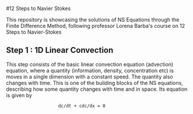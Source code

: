 #12 Steps to Navier Stokes
 

This repository is showcasing the solutions of NS Equations through the Finite Difference Method, following professor Lorena Barba's course on 12 Steps to Navier-Stokes


## Step 1 : 1D Linear Convection

This step consists of the basic linear convection equation (advection) equation, where a quantity (information, density, concentration etc) is moves in a single dimension with a constant speed. The quantity also changes with time.
This is one of the building blocks of the NS equations, describing how some quantity changes with time and in space. Its equation is given by 

						dc/dt + cdc/dx = 0
